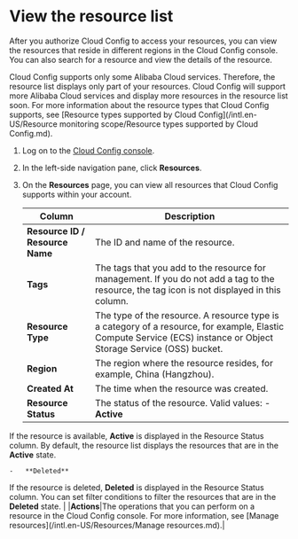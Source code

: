 # View the resource list

After you authorize Cloud Config to access your resources, you can view the resources that reside in different regions in the Cloud Config console. You can also search for a resource and view the details of the resource.

Cloud Config supports only some Alibaba Cloud services. Therefore, the resource list displays only part of your resources. Cloud Config will support more Alibaba Cloud services and display more resources in the resource list soon. For more information about the resource types that Cloud Config supports, see [Resource types supported by Cloud Config](/intl.en-US/Resource monitoring scope/Resource types supported by Cloud Config.md).

1.  Log on to the [Cloud Config console](https://config.console.aliyun.com).

2.  In the left-side navigation pane, click **Resources**.

3.  On the **Resources** page, you can view all resources that Cloud Config supports within your account.

    |Column|Description|
    |------|-----------|
    |**Resource ID / Resource Name**|The ID and name of the resource.|
    |**Tags**|The tags that you add to the resource for management. If you do not add a tag to the resource, the tag icon is not displayed in this column.|
    |**Resource Type**|The type of the resource. A resource type is a category of a resource, for example, Elastic Compute Service \(ECS\) instance or Object Storage Service \(OSS\) bucket.|
    |**Region**|The region where the resource resides, for example, China \(Hangzhou\).|
    |**Created At**|The time when the resource was created.|
    |**Resource Status**|The status of the resource. Valid values:    -   **Active**

If the resource is available, **Active** is displayed in the Resource Status column. By default, the resource list displays the resources that are in the **Active** state.

    -   **Deleted**

If the resource is deleted, **Deleted** is displayed in the Resource Status column. You can set filter conditions to filter the resources that are in the **Deleted** state. |
    |**Actions**|The operations that you can perform on a resource in the Cloud Config console. For more information, see [Manage resources](/intl.en-US/Resources/Manage resources.md).|


